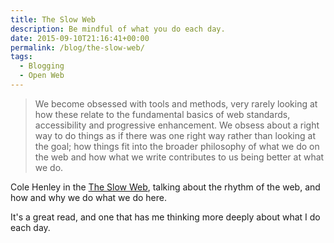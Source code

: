 ```yaml
---
title: The Slow Web
description: Be mindful of what you do each day.
date: 2015-09-10T21:16:41+00:00
permalink: /blog/the-slow-web/
tags:
  - Blogging
  - Open Web
---
```


> We become obsessed with tools and methods, very rarely looking at how these relate to the fundamental basics of web standards, accessibility and progressive enhancement. We obsess about a right way to do things as if there was one right way rather than looking at the goal; how things fit into the broader philosophy of what we do on the web and how what we write contributes to us being better at what we do.

Cole Henley in the [The Slow Web](http://cole007.net/blog/152/the-slow-web), talking about the rhythm of the web, and how and why we do what we do here.

It's a great read, and one that has me thinking more deeply about what I do each day.
